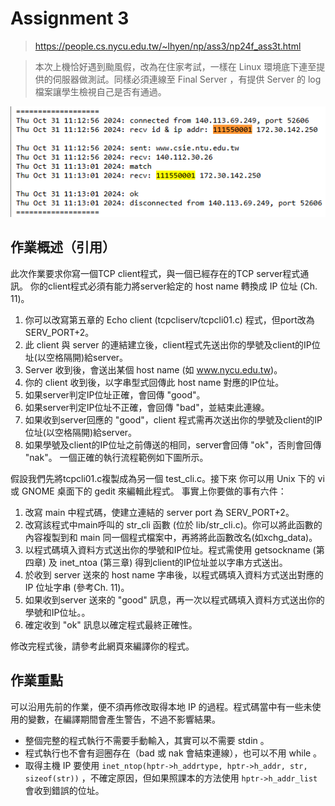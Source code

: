 # Assignment 3

> https://people.cs.nycu.edu.tw/~lhyen/np/ass3/np24f_ass3t.html

> 本次上機恰好遇到颱風假，改為在住家考試，一樣在 Linux 環境底下連至提供的伺服器做測試。同樣必須連線至 Final Server ，有提供 Server 的 log 檔案讓學生檢視自己是否有通過。

![log](./log.png)

## 作業概述（引用）

此次作業要求你寫一個TCP client程式，與一個已經存在的TCP server程式通訊。 你的client程式必須有能力將server給定的 host name 轉換成 IP 位址 (Ch. 11)。

1. 你可以改寫第五章的 Echo client (tcpcliserv/tcpcli01.c) 程式，但port改為SERV_PORT+2。
2. 此 client 與 server 的連結建立後，client程式先送出你的學號及client的IP位址(以空格隔開)給server。
3. Server 收到後，會送出某個 host name (如 www.nycu.edu.tw)。
4. 你的 client 收到後，以字串型式回傳此 host name 對應的IP位址。
5. 如果server判定IP位址正確，會回傳 "good"。
6. 如果server判定IP位址不正確，會回傳 "bad"，並結束此連線。
7. 如果收到server回應的 "good"，client 程式需再次送出你的學號及client的IP位址(以空格隔開)給server。
8. 如果學號及client的IP位址之前傳送的相同，server會回傳 "ok"，否則會回傳 "nak"。
一個正確的執行流程範例如下圖所示。

假設我們先將tcpcli01.c複製成為另一個 test_cli.c。接下來 你可以用 Unix 下的 vi 或 GNOME 桌面下的 gedit 來編輯此程式。 事實上你要做的事有六件：
1. 改寫 main 中程式碼，使建立連結的 server port 為 SERV_PORT+2。
2. 改寫該程式中main呼叫的 str_cli 函數 (位於 lib/str_cli.c)。你可以將此函數的內容複製到和 main 同一個程式檔案中，再將將此函數改名(如xchg_data)。
3. 以程式碼填入資料方式送出你的學號和IP位址。程式需使用 getsockname (第四章) 及 inet_ntoa (第三章) 得到client的IP位址並以字串方式送出。
4. 於收到 server 送來的 host name 字串後，以程式碼填入資料方式送出對應的 IP 位址字串 (參考Ch. 11)。
5. 如果收到server 送來的 "good" 訊息，再一次以程式碼填入資料方式送出你的學號和IP位址。。
6. 確定收到 "ok" 訊息以確定程式最終正確性。

修改完程式後，請參考此網頁來編譯你的程式。

## 作業重點

可以沿用先前的作業，便不須再修改取得本地 IP 的過程。程式碼當中有一些未使用的變數，在編譯期間會產生警告，不過不影響結果。

- 整個完整的程式執行不需要手動輸入，其實可以不需要 stdin 。
- 程式執行也不會有迴圈存在（bad 或 nak 會結束連線），也可以不用 while 。
- 取得主機 IP 要使用 `inet_ntop(hptr->h_addrtype, hptr->h_addr, str, sizeof(str))` ，不確定原因，但如果照課本的方法使用 `hptr->h_addr_list` 會收到錯誤的位址。
